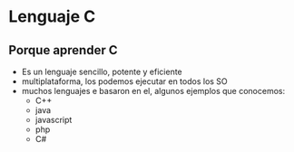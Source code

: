 # Lenguaje C
## Porque aprender C
- Es un lenguaje sencillo, potente y eficiente
- multiplataforma, los podemos ejecutar en todos los SO
- muchos lenguajes e basaron en el, algunos ejemplos que conocemos:
    - C++
    - java
    - javascript
    - php
    - C#